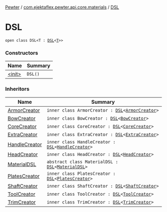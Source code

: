 [Pewter](../../index.md) / [com.ejektaflex.pewter.api.core.materials](../index.md) / [DSL](./index.md)

# DSL

`open class DSL<T : `[`DSL`](./index.md)`<`[`T`](index.md#T)`>>`

### Constructors

| Name | Summary |
|---|---|
| [&lt;init&gt;](-init-.md) | `DSL()` |

### Inheritors

| Name | Summary |
|---|---|
| [ArmorCreator](../-material-d-s-l/-armor-creator/index.md) | `inner class ArmorCreator : `[`DSL`](./index.md)`<`[`ArmorCreator`](../-material-d-s-l/-armor-creator/index.md)`>` |
| [BowCreator](../-material-d-s-l/-tool-creator/-bow-creator/index.md) | `inner class BowCreator : `[`DSL`](./index.md)`<`[`BowCreator`](../-material-d-s-l/-tool-creator/-bow-creator/index.md)`>` |
| [CoreCreator](../-material-d-s-l/-armor-creator/-core-creator/index.md) | `inner class CoreCreator : `[`DSL`](./index.md)`<`[`CoreCreator`](../-material-d-s-l/-armor-creator/-core-creator/index.md)`>` |
| [ExtraCreator](../-material-d-s-l/-tool-creator/-extra-creator/index.md) | `inner class ExtraCreator : `[`DSL`](./index.md)`<`[`ExtraCreator`](../-material-d-s-l/-tool-creator/-extra-creator/index.md)`>` |
| [HandleCreator](../-material-d-s-l/-tool-creator/-handle-creator/index.md) | `inner class HandleCreator : `[`DSL`](./index.md)`<`[`HandleCreator`](../-material-d-s-l/-tool-creator/-handle-creator/index.md)`>` |
| [HeadCreator](../-material-d-s-l/-tool-creator/-head-creator/index.md) | `inner class HeadCreator : `[`DSL`](./index.md)`<`[`HeadCreator`](../-material-d-s-l/-tool-creator/-head-creator/index.md)`>` |
| [MaterialDSL](../-material-d-s-l/index.md) | `abstract class MaterialDSL : `[`DSL`](./index.md)`<`[`MaterialDSL`](../-material-d-s-l/index.md)`>` |
| [PlatesCreator](../-material-d-s-l/-armor-creator/-plates-creator/index.md) | `inner class PlatesCreator : `[`DSL`](./index.md)`<`[`PlatesCreator`](../-material-d-s-l/-armor-creator/-plates-creator/index.md)`>` |
| [ShaftCreator](../-material-d-s-l/-tool-creator/-shaft-creator/index.md) | `inner class ShaftCreator : `[`DSL`](./index.md)`<`[`ShaftCreator`](../-material-d-s-l/-tool-creator/-shaft-creator/index.md)`>` |
| [ToolCreator](../-material-d-s-l/-tool-creator/index.md) | `inner class ToolCreator : `[`DSL`](./index.md)`<`[`ToolCreator`](../-material-d-s-l/-tool-creator/index.md)`>` |
| [TrimCreator](../-material-d-s-l/-armor-creator/-trim-creator/index.md) | `inner class TrimCreator : `[`DSL`](./index.md)`<`[`TrimCreator`](../-material-d-s-l/-armor-creator/-trim-creator/index.md)`>` |
